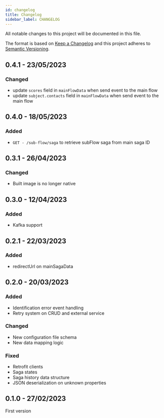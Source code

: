 ```yaml
---
id: changelog
title: Changelog
sidebar_label: CHANGELOG
---
```

All notable changes to this project will be documented in this file.

The format is based on [Keep a Changelog](http://keepachangelog.com/en/1.0.0/)
and this project adheres to [Semantic Versioning](http://semver.org/spec/v2.0.0.html).

## 0.4.1 - 23/05/2023

### Changed

- update `scores` field in `mainFlowData` when send event to the main flow
- update `subject.contacts` field in `mainFlowData` when send event to the main flow

## 0.4.0 - 18/05/2023

### Added

- `GET - /sub-flow/saga` to retrieve subFlow saga from main saga ID

## 0.3.1 - 26/04/2023

### Changed

- Built image is no longer native

## 0.3.0 - 12/04/2023

### Added

- Kafka support

## 0.2.1 - 22/03/2023

### Added

- redirectUrl on mainSagaData

## 0.2.0 - 20/03/2023

### Added

- Identification error event handling
- Retry system on CRUD and external service
### Changed

- New configuration file schema
- New data mapping logic

### Fixed

- Retrofit clients
- Saga states
- Saga history data structure
- JSON deserialization on unknown properties

## 0.1.0 - 27/02/2023

First version

